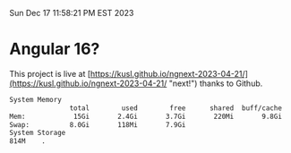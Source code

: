 Sun Dec 17 11:58:21 PM EST 2023

# Angular 16?


This project is live at [https://kusl.github.io/ngnext-2023-04-21/](https://kusl.github.io/ngnext-2023-04-21/ "next!") thanks to Github.

```bash
System Memory
               total        used        free      shared  buff/cache   available
Mem:            15Gi       2.4Gi       3.7Gi       220Mi       9.8Gi        12Gi
Swap:          8.0Gi       118Mi       7.9Gi
System Storage
814M	.
```
```bash
